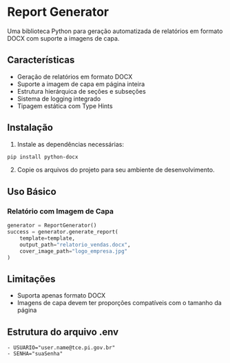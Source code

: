 # Report Generator

Uma biblioteca Python para geração automatizada de relatórios em formato DOCX com suporte a imagens de capa.

## Características

- Geração de relatórios em formato DOCX
- Suporte a imagem de capa em página inteira
- Estrutura hierárquica de seções e subseções
- Sistema de logging integrado
- Tipagem estática com Type Hints

## Instalação

1. Instale as dependências necessárias:

```bash
pip install python-docx
```

2. Copie os arquivos do projeto para seu ambiente de desenvolvimento.

## Uso Básico

### Relatório com Imagem de Capa

```python
generator = ReportGenerator()
success = generator.generate_report(
    template=template,
    output_path="relatorio_vendas.docx",
    cover_image_path="logo_empresa.jpg"
)
```

## Limitações

- Suporta apenas formato DOCX
- Imagens de capa devem ter proporções compatíveis com o tamanho da página

## Estrutura do arquivo .env

```
- USUARIO="user.name@tce.pi.gov.br"
- SENHA="suaSenha"
```